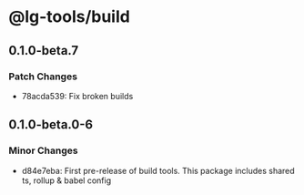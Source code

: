 # @lg-tools/build

## 0.1.0-beta.7

### Patch Changes

- 78acda539: Fix broken builds

## 0.1.0-beta.0-6

### Minor Changes

- d84e7eba: First pre-release of build tools. This package includes shared ts, rollup & babel config
